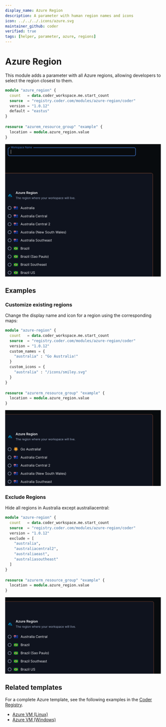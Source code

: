 ```yaml
---
display_name: Azure Region
description: A parameter with human region names and icons
icon: ../../../.icons/azure.svg
maintainer_github: coder
verified: true
tags: [helper, parameter, azure, regions]
---
```


# Azure Region

This module adds a parameter with all Azure regions, allowing developers to select the region closest to them.

```tf
module "azure_region" {
  count   = data.coder_workspace.me.start_count
  source  = "registry.coder.com/modules/azure-region/coder"
  version = "1.0.12"
  default = "eastus"
}

resource "azurem_resource_group" "example" {
  location = module.azure_region.value
}
```

![Azure Region Default](../../.images/azure-default.png)

## Examples

### Customize existing regions

Change the display name and icon for a region using the corresponding maps:

```tf
module "azure-region" {
  count   = data.coder_workspace.me.start_count
  source  = "registry.coder.com/modules/azure-region/coder"
  version = "1.0.12"
  custom_names = {
    "australia" : "Go Australia!"
  }
  custom_icons = {
    "australia" : "/icons/smiley.svg"
  }
}

resource "azurerm_resource_group" "example" {
  location = module.azure_region.value
}
```

![Azure Region Custom](../../.images/azure-custom.png)

### Exclude Regions

Hide all regions in Australia except australiacentral:

```tf
module "azure-region" {
  count   = data.coder_workspace.me.start_count
  source  = "registry.coder.com/modules/azure-region/coder"
  version = "1.0.12"
  exclude = [
    "australia",
    "australiacentral2",
    "australiaeast",
    "australiasoutheast"
  ]
}

resource "azurerm_resource_group" "example" {
  location = module.azure_region.value
}
```

![Azure Exclude](../../.images/azure-exclude.png)

## Related templates

For a complete Azure template, see the following examples in the [Coder Registry](https://registry.coder.com/).

- [Azure VM (Linux)](https://registry.coder.com/templates/azure-linux)
- [Azure VM (Windows)](https://registry.coder.com/templates/azure-windows)
